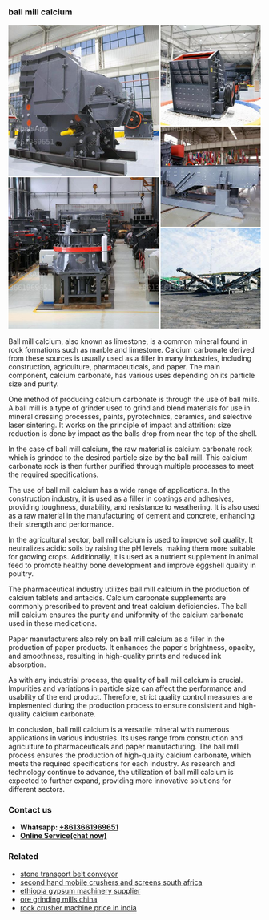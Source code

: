 <h3>ball mill calcium</h3><img src='1708497222.jpg' alt=''><p>Ball mill calcium, also known as limestone, is a common mineral found in rock formations such as marble and limestone. Calcium carbonate derived from these sources is usually used as a filler in many industries, including construction, agriculture, pharmaceuticals, and paper. The main component, calcium carbonate, has various uses depending on its particle size and purity.</p><p>One method of producing calcium carbonate is through the use of ball mills. A ball mill is a type of grinder used to grind and blend materials for use in mineral dressing processes, paints, pyrotechnics, ceramics, and selective laser sintering. It works on the principle of impact and attrition: size reduction is done by impact as the balls drop from near the top of the shell.</p><p>In the case of ball mill calcium, the raw material is calcium carbonate rock which is grinded to the desired particle size by the ball mill. This calcium carbonate rock is then further purified through multiple processes to meet the required specifications.</p><p>The use of ball mill calcium has a wide range of applications. In the construction industry, it is used as a filler in coatings and adhesives, providing toughness, durability, and resistance to weathering. It is also used as a raw material in the manufacturing of cement and concrete, enhancing their strength and performance.</p><p>In the agricultural sector, ball mill calcium is used to improve soil quality. It neutralizes acidic soils by raising the pH levels, making them more suitable for growing crops. Additionally, it is used as a nutrient supplement in animal feed to promote healthy bone development and improve eggshell quality in poultry.</p><p>The pharmaceutical industry utilizes ball mill calcium in the production of calcium tablets and antacids. Calcium carbonate supplements are commonly prescribed to prevent and treat calcium deficiencies. The ball mill calcium ensures the purity and uniformity of the calcium carbonate used in these medications.</p><p>Paper manufacturers also rely on ball mill calcium as a filler in the production of paper products. It enhances the paper's brightness, opacity, and smoothness, resulting in high-quality prints and reduced ink absorption.</p><p>As with any industrial process, the quality of ball mill calcium is crucial. Impurities and variations in particle size can affect the performance and usability of the end product. Therefore, strict quality control measures are implemented during the production process to ensure consistent and high-quality calcium carbonate.</p><p>In conclusion, ball mill calcium is a versatile mineral with numerous applications in various industries. Its uses range from construction and agriculture to pharmaceuticals and paper manufacturing. The ball mill process ensures the production of high-quality calcium carbonate, which meets the required specifications for each industry. As research and technology continue to advance, the utilization of ball mill calcium is expected to further expand, providing more innovative solutions for different sectors.</p><h3>Contact us</h3><ul><li><strong>Whatsapp:&nbsp;<a href="https://wa.me/8613661969651">+8613661969651</a></strong></li><li><a href="https://swt.shibang-china.com/?git&amp;zhl&amp;ball mill calcium"><strong>Online Service(chat now)</strong></a></li></ul><h3>Related</h3><ul><li><a href='stone transport belt conveyor.md'>stone transport belt conveyor</a></li><li><a href='second hand mobile crushers and screens south africa.md'>second hand mobile crushers and screens south africa</a></li><li><a href='ethiopia gypsum machinery supplier.md'>ethiopia gypsum machinery supplier</a></li><li><a href='ore grinding mills china.md'>ore grinding mills china</a></li><li><a href='rock crusher machine price in india.md'>rock crusher machine price in india</a></li></ul>